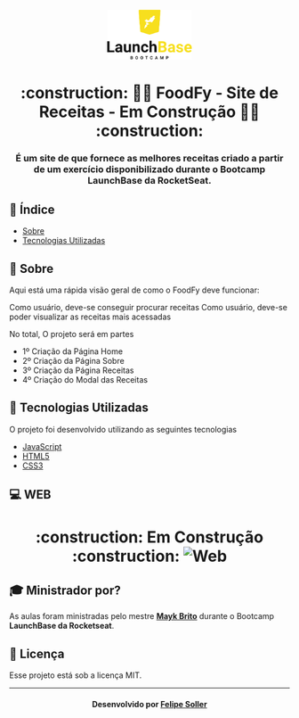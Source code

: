 <p align="center">
  <img width="30%" src="https://github.com/FelipeSoller/foodfy/blob/master/LaunchBaseLogo.png" alt="Logo LaunchBase">
</p>

<h1 align="center">
:construction: 👨‍🍳  FoodFy - Site de Receitas - Em Construção 👨‍🍳 :construction:<br>
</h1>
<h3 align="center"> É um site de que fornece as melhores receitas criado a partir de um exercício disponibilizado durante o Bootcamp LaunchBase da RocketSeat. </h3>

## :bookmark_tabs: Índice

- [Sobre](#sobre)
- [Tecnologias Utilizadas](#tecnologias-utilizadas)

<a id="sobre"></a>

## :bookmark: Sobre

Aqui está uma rápida visão geral de como o FoodFy deve funcionar:

Como usuário, deve-se conseguir procurar receitas
Como usuário, deve-se poder visualizar as receitas mais acessadas

No total, O projeto será em partes

- 1º Criação da Página Home
- 2º Criação da Página Sobre
- 3º Criação da Página Receitas
- 4º Criação do Modal das Receitas


<a id="tecnologias-utilizadas"></a>

## :rocket: Tecnologias Utilizadas

O projeto foi desenvolvido utilizando as seguintes tecnologias

- [JavaScript](https://developer.mozilla.org/pt-BR/docs/Aprender/JavaScript)
- [HTML5](https://developer.mozilla.org/pt-BR/docs/Web/HTML)
- [CSS3](https://developer.mozilla.org/pt-BR/docs/Web/CSS)


## :computer: WEB

<h1 align="center">
    :construction: Em Construção :construction:  
    <img alt="Web" src="https://github.com/FelipeSoller/foodfy/blob/master/FoodFy.gif" width="900px">

</h1>


## :mortar_board: Ministrador por?

As aulas foram ministradas pelo mestre **[Mayk Brito](https://github.com/maykbrito)** durante o Bootcamp **LaunchBase da Rocketseat**. 

## :memo: Licença

Esse projeto está sob a licença MIT. 

---

<h4 align="center">
    Desenvolvido por <a href="https://www.linkedin.com/in/felipesoller/" target="_blank">Felipe Soller</a>
</h4>

